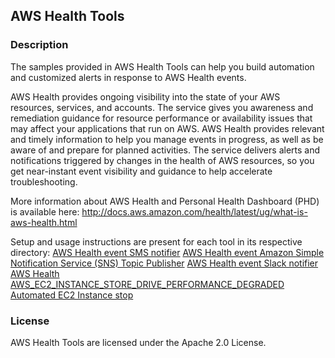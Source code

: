 ## AWS Health Tools 

### Description
The samples provided in AWS Health Tools can help you build automation and customized alerts in response to AWS Health events.

AWS Health provides ongoing visibility into the state of your AWS resources, services, and accounts. The service gives you awareness and remediation guidance for resource performance or availability issues that may affect your applications that run on AWS. AWS Health provides relevant and timely information to help you manage events in progress, as well as be aware of and prepare for planned activities. The service delivers alerts and notifications triggered by changes in the health of AWS resources, so you get near-instant event visibility and guidance to help accelerate troubleshooting. 

More information about AWS Health and Personal Health Dashboard (PHD) is available here: http://docs.aws.amazon.com/health/latest/ug/what-is-aws-health.html

Setup and usage instructions are present for each tool in its respective directory:
[AWS Health event SMS notifier](sms-notifier/)
[AWS Health event Amazon Simple Notification Service (SNS) Topic Publisher](sns-topic-publisher/)
[AWS Health event Slack notifier](slack-notifier/)
[AWS Health AWS_EC2_INSTANCE_STORE_DRIVE_PERFORMANCE_DEGRADED Automated EC2 Instance stop](automated-actions/AWS_EC2_INSTANCE_STORE_DRIVE_PERFORMANCE_DEGRADED/)

### License
AWS Health Tools are licensed under the Apache 2.0 License.

